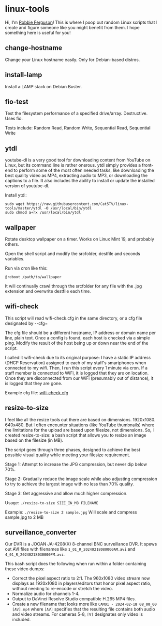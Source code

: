 # linux-tools

Hi, I'm [Robbie Ferguson](https://category5.tv/about-us/)! This is where I poop out random Linux scripts that I create and figure someone like you might benefit from them. I hope something here is useful for you!

## change-hostname

Change your Linux hostname easily. Only for Debian-based distros.

## install-lamp

Install a LAMP stack on Debian Buster.

## fio-test

Test the filesystem performance of a specified drive/array. Destructive. Uses fio.

Tests include: Random Read, Random Write, Sequential Read, Sequential Write

## ytdl

youtube-dl is a very good tool for downloading content from YouTube on Linux, but its command line is rather onerous. ytdl simply provides a front-end to perform some of the most often needed tasks, like downloading the best quality video as MP4, extracting audio to MP3, or downloading the captions to a file. It also includes the ability to install or update the installed version of youtube-dl.

Install ytdl:
```
sudo wget https://raw.githubusercontent.com/Cat5TV/linux-tools/master/ytdl -O /usr/local/bin/ytdl
sudo chmod a+rx /usr/local/bin/ytdl
```

## wallpaper

Rotate desktop wallpaper on a timer. Works on Linux Mint 19, and probably others.

Open the shell script and modify the srcfolder, destfile and seconds variables.

Run via cron like this:

```
@reboot /path/to/wallpaper
```

It will continually crawl through the srcfolder for any file with the .jpg extension and overwrite destfile each time.

## wifi-check

This script will read wifi-check.cfg in the same directory, or a cfg file designated by --cfg=

The cfg file should be a different hostname, IP address or domain name per line, plain text. Once a config is found, each host is checked via a simple ping. Modify the result of the host being up or down near the end of the script.

I called it wifi-check due to its original purpose: I have a static IP address (DHCP Reservation) assigned to each of my staff's smartphones when connected to my wifi. Then, I run this script every 1 minute via cron. If a staff member is connected to WiFi, it is logged that they are on location. Once they are disconnected from our WiFi (presumably out of distance), it is logged that they are gone.

Example cfg file: [wifi-check.cfg](wifi-check.cfg)

## resize-to-size

I feel like all the resize tools out there are based on dimensions. 1920x1080. 640x480. But I often encounter situations (like YouTube thumbnails) where the limitations for the upload are based upon filesize, not dimensions. So, I created resize-to-size: a bash script that allows you to resize an image based on the filesize (in MB).

The script goes through three phases, designed to achieve the best possible visual quality while meeting your filesize requirement.

Stage 1: Attempt to increase the JPG compression, but never dip below 70%.

Stage 2: Gradually reduce the image scale while also adjusting compression to try to achieve the largest image with no less than 70% quality.

Stage 3: Get aggressive and allow much higher compression.

Usage: `./resize-to-size SIZE_IN_MB FILENAME`

Example: `./resize-to-size 2 sample.jpg` Will scale and compress sample.jpg to 2 MB

## surveillance_converter

Our DVR is a JOOAN JA-4208(X) 8-channel BNC surveillance DVR. It spews out AVI files with filenames like `1_01_R_20240218080000AM.avi` and `4_01_R_20240218030000PM.avi`.

This bash script does the following when run within a folder containing these video dumps:

- Correct the pixel aspect ratio to 2:1. The 960x1080 video stream now displays as 1920x1080 in players/editors that honor pixel aspect ratio, without needing to re-encode or stretch the video.
- Normalize audio for channels 1-4.
- Output to DaVinci Resolve Studio compatible H.265 MP4 files.
- Create a new filename that looks more like `CAM01 - 2024-02-18 08_00_00 [AV].mp4` where `[AV]` specifies that the resulting file contains both audio and video streams. For cameras 5-8, `[V]` designates only video is included.
